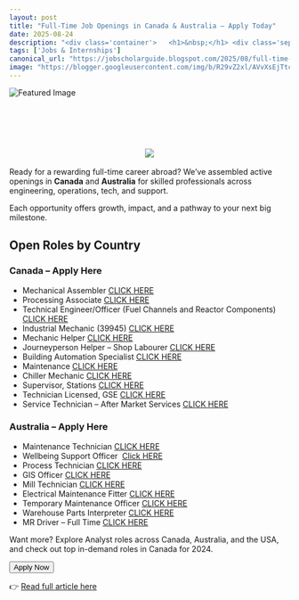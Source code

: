 ```yaml
---
layout: post
title: "Full-Time Job Openings in Canada & Australia — Apply Today"
date: 2025-08-24
description: "<div class='container'>   <h1>&nbsp;</h1> <div class='separator' style='clear: both; text-align: center;'><a href='https://blogger.googleusercontent.com/img/b/R29vZ2xl/AVvXsEjTtcHJjYNQRAIdRfuAo9ISP74UycRoLU5kpUDdOiY6ej9a6xP_PYqtoihYM-crH3I0grhS6Fxu7jNqA5RAtMY3Lajh8B9DcwUVPBTo_xSqPV38LZY97eFR8JBqBZV5-O5JcPQAheJrhWS6M9CHa7IK6mfsVJT4uTygWk8_OyEC-9DlLYHna1f7Frlphc4Q/s769/1000289689.webp' style='margin-left: 1em; margin-right: 1em;'><img border='0' src='https://blogger.googleusercontent.com/img/b/R29vZ2xl/AVvXsEjTtcHJjYNQRAIdRfuAo9ISP74UycRoLU5kpUDdOiY6ej9a6xP_PYqtoihYM-crH3I0grhS6Fxu7jNqA5RAtMY3Lajh8B9DcwUVPBTo_xSqPV38LZY97eFR8JBqBZV5-O5JcPQAheJrhWS6M9CHa7IK6mfsVJT4uTygWk8_OyEC-9DlLYHna1f7Frlphc4Q/s16000/1000289689.webp' /></a></div><br />Ready for a rewarding full-time career abroad? We’ve assembled active openings in <strong>Canada</strong> and <strong>Australia</strong> for skilled professionals across engineering, operations, tech, and support. Each opportunity offers growth, impact, and a pathway to your next big milestone.   <p></p>    <h2>Open Roles by Country</h2>    <div class='grid-countries'>     <section class='country-card'>       <h3>Canada – Apply Here</h3>       <ul class='job-list'>         <li>Mechanical Assembler <a class='link-btn' href='https://gorbel.wd1.myworkdayjobs.com/en-US/gorbelcareers/job/Canada-Ontario-Elmira/Mechanical-Assembler_REQ-2024-902-1' target='_blank'>CLICK HERE</a></li>         <li>Processing Associate <a class='link-btn' href='https://bzam.wd1.myworkdayjobs.com/en-US/BZAMCareers/job/Jerseyville-Ontario/Processing-Associate_JR100280' target='_blank'>CLICK HERE</a></li>         <li>Technical Engineer/Officer (Fuel Channels and Reactor Components) <a class='link-btn' href='https://jobs.opg.com/job/Pickering-Technical-EngineerOfficer-%28Fuel-Channels-and-Reactor-Components%29-ON-L1S-2E2/581663117/?feedId=247217&amp;utm_source=Indeed&amp;utm_campaign=OPG_Indeed&amp;jobPipeline=Indeed' target='_blank'>CLICK HERE</a></li>         <li>Industrial Mechanic (39945) <a class='link-btn' href='https://career17.sapsf.com/career?rcm_site_locale=en-UK&amp;career_ns=job_listing&amp;company=Cameco&amp;selected_lang=en-UK&amp;career_job_req_id=39945&amp;jobPipeline=Indeed' target='_blank'>CLICK HERE</a></li>         <li>Mechanic Helper <a class='link-btn' href='https://www.jobbank.gc.ca/jobsearch/jobposting/41212407' target='_blank'>CLICK HERE</a></li>         <li>Journeyperson Helper – Shop Labourer <a class='link-btn' href='https://finning.wd3.myworkdayjobs.com/en-US/External/job/Whitehorse-YK-CA/Journeyperson-Helper---Shop-Labourer_R-2024-1932-1' target='_blank'>CLICK HERE</a></li>         <li>Building Automation Specialist <a class='link-btn' href='https://fa-evcg-saasfaprod1.fa.ocs.oraclecloud.com/hcmUI/CandidateExperience/en/sites/CX_1/job/219079?source=Indeed.com' target='_blank'>CLICK HERE</a></li>         <li>Maintenance <a class='link-btn' href='https://careers.mcdonalds.ca/maintenance/job/28173951?utm_source=Indeed.com&amp;utm_medium=organic&amp;sourceType=PREMIUM_POST_SITE' target='_blank'>CLICK HERE</a></li>         <li>Chiller Mechanic <a class='link-btn' href='https://fa-evcg-saasfaprod1.fa.ocs.oraclecloud.com/hcmUI/CandidateExperience/en/sites/CX_1/job/219156?source=Indeed.com' target='_blank'>CLICK HERE</a></li>         <li>Supervisor, Stations <a class='link-btn' href='https://hydroottawa.wd3.myworkdayjobs.com/en-US/hydro_ottawa_careersite/job/Ottawa-ON/Supervisor--Stations_R003692-1?source=Indeed' target='_blank'>CLICK HERE</a></li>         <li>Technician Licensed, GSE <a class='link-btn' href='https://recruiting.ultipro.ca/BRA50007F/JobBoard/2ea5e84a-bfc4-4167-88ba-20d03547d410/OpportunityDetail?opportunityId=975add47-3fb6-4e60-911b-69cf6470d663&amp;postingId=08f6b589-d206-4d70-a572-10c4ca299da0' target='_blank'>CLICK HERE</a></li>         <li>Service Technician – After Market Services <a class='link-btn' href='https://recruiting.ultipro.ca/STR5000SFIL/JobBoard/2167be78-5bda-4a81-bd37-f29fd0deed03/OpportunityDetail?opportunityId=0d3ec43f-0bd5-4ecf-9b62-5a217693c729&amp;sourceId=26bef66e-83fc-41fd-b7a6-b4d593398bde' target='_blank'>CLICK HERE</a></li>       </ul>     </section>      <section class='country-card'>       <h3>Australia – Apply Here</h3>       <ul class='job-list'>         <li>Maintenance Technician <a class='link-btn' href='https://wabtec.wd1.myworkdayjobs.com/en-US/wabtec_careers/job/Welshpool---WA---AUS-Star-Street/Maintenance-Technician_R0086113?mode=job&amp;iis=Indeed&amp;iisn=Indeed.com' target='_blank'>CLICK HERE</a></li>         <li>Wellbeing Support Officer&nbsp; <a href='https://careers.pageuppeople.com/759/cw/en/job/518317/wellbeing-support-officer-004581?source=IND'>Click&nbsp;HERE</a></li>         <li>Process Technician <a class='link-btn' href='https://external-jobboard.myrecruitmentplus.com/job-details/query/9314375/' target='_blank'>CLICK HERE</a></li>         <li>GIS Officer <a class='link-btn' href='https://applynow.net.au/jobs/CC220764-gis-officer?source=Indeed' target='_blank'>CLICK HERE</a></li>         <li>Mill Technician <a class='link-btn' href='https://applynow.net.au/jobs/CC220764-gis-officer?source=Indeed' target='_blank'>CLICK HERE</a></li>         <li>Electrical Maintenance Fitter <a class='link-btn' href='https://jobscholarguide.blogspot.com/feeds/posts/default?alt=rss' target='_blank'>CLICK HERE</a></li>         <li>Temporary Maintenance Officer <a class='link-btn' href='https://jobscholarguide.blogspot.com/feeds/posts/default?alt=rss' target='_blank'>CLICK HERE</a></li>         <li>Warehouse Parts Interpreter <a class='link-btn' href='https://jobscholarguide.blogspot.com/feeds/posts/default?alt=rss' target='_blank'>CLICK HERE</a></li>         <li>MR Driver – Full Time <a class='link-btn' href='https://jobscholarguide.blogspot.com/feeds/posts/default?alt=rss' target='_blank'>CLICK HERE</a></li>       </ul>     </section>   </div>    <p>Want more? Explore Analyst roles across Canada, Australia, and the USA, and check out top in-demand roles in Canada for 2024.</p>    <div class='apply-btn-wrapper'>     <button class='apply-btn'>Apply Now</button>   </div> </div>"
tags: ['Jobs & Internships']
canonical_url: "https://jobscholarguide.blogspot.com/2025/08/full-time-job-openings-in-canada.html"
image: "https://blogger.googleusercontent.com/img/b/R29vZ2xl/AVvXsEjTtcHJjYNQRAIdRfuAo9ISP74UycRoLU5kpUDdOiY6ej9a6xP_PYqtoihYM-crH3I0grhS6Fxu7jNqA5RAtMY3Lajh8B9DcwUVPBTo_xSqPV38LZY97eFR8JBqBZV5-O5JcPQAheJrhWS6M9CHa7IK6mfsVJT4uTygWk8_OyEC-9DlLYHna1f7Frlphc4Q/s72-c/1000289689.webp"
---
```


![Featured Image](https://blogger.googleusercontent.com/img/b/R29vZ2xl/AVvXsEjTtcHJjYNQRAIdRfuAo9ISP74UycRoLU5kpUDdOiY6ej9a6xP_PYqtoihYM-crH3I0grhS6Fxu7jNqA5RAtMY3Lajh8B9DcwUVPBTo_xSqPV38LZY97eFR8JBqBZV5-O5JcPQAheJrhWS6M9CHa7IK6mfsVJT4uTygWk8_OyEC-9DlLYHna1f7Frlphc4Q/s72-c/1000289689.webp)

<div class='container'>   <h1>&nbsp;</h1> <div class='separator' style='clear: both; text-align: center;'><a href='https://blogger.googleusercontent.com/img/b/R29vZ2xl/AVvXsEjTtcHJjYNQRAIdRfuAo9ISP74UycRoLU5kpUDdOiY6ej9a6xP_PYqtoihYM-crH3I0grhS6Fxu7jNqA5RAtMY3Lajh8B9DcwUVPBTo_xSqPV38LZY97eFR8JBqBZV5-O5JcPQAheJrhWS6M9CHa7IK6mfsVJT4uTygWk8_OyEC-9DlLYHna1f7Frlphc4Q/s769/1000289689.webp' style='margin-left: 1em; margin-right: 1em;'><img border='0' src='https://blogger.googleusercontent.com/img/b/R29vZ2xl/AVvXsEjTtcHJjYNQRAIdRfuAo9ISP74UycRoLU5kpUDdOiY6ej9a6xP_PYqtoihYM-crH3I0grhS6Fxu7jNqA5RAtMY3Lajh8B9DcwUVPBTo_xSqPV38LZY97eFR8JBqBZV5-O5JcPQAheJrhWS6M9CHa7IK6mfsVJT4uTygWk8_OyEC-9DlLYHna1f7Frlphc4Q/s16000/1000289689.webp' /></a></div><br />Ready for a rewarding full-time career abroad? We’ve assembled active openings in <strong>Canada</strong> and <strong>Australia</strong> for skilled professionals across engineering, operations, tech, and support.

<!--more-->

Each opportunity offers growth, impact, and a pathway to your next big milestone.   <p></p>    <h2>Open Roles by Country</h2>    <div class='grid-countries'>     <section class='country-card'>       <h3>Canada – Apply Here</h3>       <ul class='job-list'>         <li>Mechanical Assembler <a class='link-btn' href='https://gorbel.wd1.myworkdayjobs.com/en-US/gorbelcareers/job/Canada-Ontario-Elmira/Mechanical-Assembler_REQ-2024-902-1' target='_blank'>CLICK HERE</a></li>         <li>Processing Associate <a class='link-btn' href='https://bzam.wd1.myworkdayjobs.com/en-US/BZAMCareers/job/Jerseyville-Ontario/Processing-Associate_JR100280' target='_blank'>CLICK HERE</a></li>         <li>Technical Engineer/Officer (Fuel Channels and Reactor Components) <a class='link-btn' href='https://jobs.opg.com/job/Pickering-Technical-EngineerOfficer-%28Fuel-Channels-and-Reactor-Components%29-ON-L1S-2E2/581663117/?feedId=247217&amp;utm_source=Indeed&amp;utm_campaign=OPG_Indeed&amp;jobPipeline=Indeed' target='_blank'>CLICK HERE</a></li>         <li>Industrial Mechanic (39945) <a class='link-btn' href='https://career17.sapsf.com/career?rcm_site_locale=en-UK&amp;career_ns=job_listing&amp;company=Cameco&amp;selected_lang=en-UK&amp;career_job_req_id=39945&amp;jobPipeline=Indeed' target='_blank'>CLICK HERE</a></li>         <li>Mechanic Helper <a class='link-btn' href='https://www.jobbank.gc.ca/jobsearch/jobposting/41212407' target='_blank'>CLICK HERE</a></li>         <li>Journeyperson Helper – Shop Labourer <a class='link-btn' href='https://finning.wd3.myworkdayjobs.com/en-US/External/job/Whitehorse-YK-CA/Journeyperson-Helper---Shop-Labourer_R-2024-1932-1' target='_blank'>CLICK HERE</a></li>         <li>Building Automation Specialist <a class='link-btn' href='https://fa-evcg-saasfaprod1.fa.ocs.oraclecloud.com/hcmUI/CandidateExperience/en/sites/CX_1/job/219079?source=Indeed.com' target='_blank'>CLICK HERE</a></li>         <li>Maintenance <a class='link-btn' href='https://careers.mcdonalds.ca/maintenance/job/28173951?utm_source=Indeed.com&amp;utm_medium=organic&amp;sourceType=PREMIUM_POST_SITE' target='_blank'>CLICK HERE</a></li>         <li>Chiller Mechanic <a class='link-btn' href='https://fa-evcg-saasfaprod1.fa.ocs.oraclecloud.com/hcmUI/CandidateExperience/en/sites/CX_1/job/219156?source=Indeed.com' target='_blank'>CLICK HERE</a></li>         <li>Supervisor, Stations <a class='link-btn' href='https://hydroottawa.wd3.myworkdayjobs.com/en-US/hydro_ottawa_careersite/job/Ottawa-ON/Supervisor--Stations_R003692-1?source=Indeed' target='_blank'>CLICK HERE</a></li>         <li>Technician Licensed, GSE <a class='link-btn' href='https://recruiting.ultipro.ca/BRA50007F/JobBoard/2ea5e84a-bfc4-4167-88ba-20d03547d410/OpportunityDetail?opportunityId=975add47-3fb6-4e60-911b-69cf6470d663&amp;postingId=08f6b589-d206-4d70-a572-10c4ca299da0' target='_blank'>CLICK HERE</a></li>         <li>Service Technician – After Market Services <a class='link-btn' href='https://recruiting.ultipro.ca/STR5000SFIL/JobBoard/2167be78-5bda-4a81-bd37-f29fd0deed03/OpportunityDetail?opportunityId=0d3ec43f-0bd5-4ecf-9b62-5a217693c729&amp;sourceId=26bef66e-83fc-41fd-b7a6-b4d593398bde' target='_blank'>CLICK HERE</a></li>       </ul>     </section>      <section class='country-card'>       <h3>Australia – Apply Here</h3>       <ul class='job-list'>         <li>Maintenance Technician <a class='link-btn' href='https://wabtec.wd1.myworkdayjobs.com/en-US/wabtec_careers/job/Welshpool---WA---AUS-Star-Street/Maintenance-Technician_R0086113?mode=job&amp;iis=Indeed&amp;iisn=Indeed.com' target='_blank'>CLICK HERE</a></li>         <li>Wellbeing Support Officer&nbsp; <a href='https://careers.pageuppeople.com/759/cw/en/job/518317/wellbeing-support-officer-004581?source=IND'>Click&nbsp;HERE</a></li>         <li>Process Technician <a class='link-btn' href='https://external-jobboard.myrecruitmentplus.com/job-details/query/9314375/' target='_blank'>CLICK HERE</a></li>         <li>GIS Officer <a class='link-btn' href='https://applynow.net.au/jobs/CC220764-gis-officer?source=Indeed' target='_blank'>CLICK HERE</a></li>         <li>Mill Technician <a class='link-btn' href='https://applynow.net.au/jobs/CC220764-gis-officer?source=Indeed' target='_blank'>CLICK HERE</a></li>         <li>Electrical Maintenance Fitter <a class='link-btn' href='https://jobscholarguide.blogspot.com/feeds/posts/default?alt=rss' target='_blank'>CLICK HERE</a></li>         <li>Temporary Maintenance Officer <a class='link-btn' href='https://jobscholarguide.blogspot.com/feeds/posts/default?alt=rss' target='_blank'>CLICK HERE</a></li>         <li>Warehouse Parts Interpreter <a class='link-btn' href='https://jobscholarguide.blogspot.com/feeds/posts/default?alt=rss' target='_blank'>CLICK HERE</a></li>         <li>MR Driver – Full Time <a class='link-btn' href='https://jobscholarguide.blogspot.com/feeds/posts/default?alt=rss' target='_blank'>CLICK HERE</a></li>       </ul>     </section>   </div>    <p>Want more? Explore Analyst roles across Canada, Australia, and the USA, and check out top in-demand roles in Canada for 2024.</p>    <div class='apply-btn-wrapper'>     <button class='apply-btn'>Apply Now</button>   </div> </div>

👉 [Read full article here](https://jobscholarguide.blogspot.com/2025/08/full-time-job-openings-in-canada.html)
